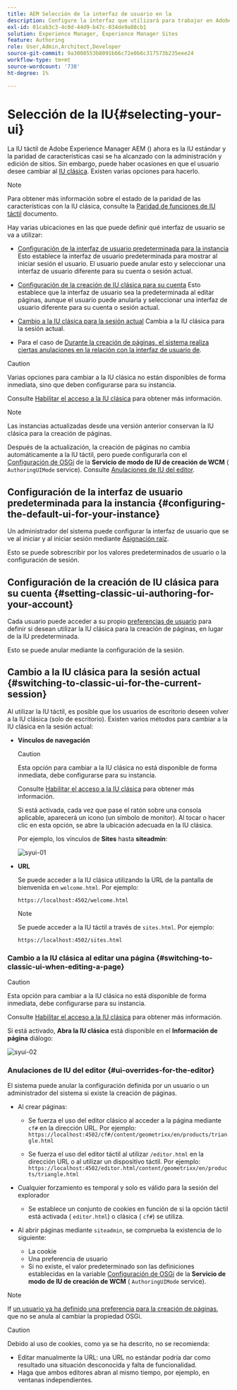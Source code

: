 ```yaml
---
title: AEM Selección de la interfaz de usuario en la
description: Configure la interfaz que utilizará para trabajar en Adobe Experience Manager 6.5.
exl-id: 01cab3c3-4c0d-44d9-b47c-034de9a08cb1
solution: Experience Manager, Experience Manager Sites
feature: Authoring
role: User,Admin,Architect,Developer
source-git-commit: 9a3008553b8091b66c72e0b6c317573b235eee24
workflow-type: tm+mt
source-wordcount: '738'
ht-degree: 1%

---
```


# Selección de la IU{#selecting-your-ui}

La IU táctil de Adobe Experience Manager AEM () ahora es la IU estándar y la paridad de características casi se ha alcanzado con la administración y edición de sitios. Sin embargo, puede haber ocasiones en que el usuario desee cambiar al [IU clásica](/help/sites-classic-ui-authoring/classicui.md). Existen varias opciones para hacerlo.

>[!NOTE]
>
>Para obtener más información sobre el estado de la paridad de las características con la IU clásica, consulte la [Paridad de funciones de IU táctil](/help/release-notes/touch-ui-features-status.md) documento.

Hay varias ubicaciones en las que puede definir qué interfaz de usuario se va a utilizar:

* [Configuración de la interfaz de usuario predeterminada para la instancia](#configuring-the-default-ui-for-your-instance)
Esto establece la interfaz de usuario predeterminada para mostrar al iniciar sesión el usuario. El usuario puede anular esto y seleccionar una interfaz de usuario diferente para su cuenta o sesión actual.

* [Configuración de la creación de IU clásica para su cuenta](/help/sites-authoring/select-ui.md#setting-classic-ui-authoring-for-your-account)
Esto establece que la interfaz de usuario sea la predeterminada al editar páginas, aunque el usuario puede anularla y seleccionar una interfaz de usuario diferente para su cuenta o sesión actual.

* [Cambio a la IU clásica para la sesión actual](#switching-to-classic-ui-for-the-current-session)
Cambia a la IU clásica para la sesión actual.

* Para el caso de [Durante la creación de páginas, el sistema realiza ciertas anulaciones en la relación con la interfaz de usuario de](#ui-overrides-for-the-editor).

>[!CAUTION]
>
>Varias opciones para cambiar a la IU clásica no están disponibles de forma inmediata, sino que deben configurarse para su instancia.
>
>Consulte [Habilitar el acceso a la IU clásica](/help/sites-administering/enable-classic-ui.md) para obtener más información.

>[!NOTE]
>
>Las instancias actualizadas desde una versión anterior conservan la IU clásica para la creación de páginas.
>
>Después de la actualización, la creación de páginas no cambia automáticamente a la IU táctil, pero puede configurarla con el [Configuración de OSGi](/help/sites-deploying/configuring-osgi.md) de la **Servicio de modo de IU de creación de WCM** ( `AuthoringUIMode` service). Consulte [Anulaciones de IU del editor](#ui-overrides-for-the-editor).

## Configuración de la interfaz de usuario predeterminada para la instancia {#configuring-the-default-ui-for-your-instance}

Un administrador del sistema puede configurar la interfaz de usuario que se ve al iniciar y al iniciar sesión mediante [Asignación raíz](/help/sites-deploying/osgi-configuration-settings.md#daycqrootmapping).

Esto se puede sobrescribir por los valores predeterminados de usuario o la configuración de sesión.

## Configuración de la creación de IU clásica para su cuenta {#setting-classic-ui-authoring-for-your-account}

Cada usuario puede acceder a su propio [preferencias de usuario](/help/sites-authoring/user-properties.md#userpreferences) para definir si desean utilizar la IU clásica para la creación de páginas, en lugar de la IU predeterminada.

Esto se puede anular mediante la configuración de la sesión.

## Cambio a la IU clásica para la sesión actual {#switching-to-classic-ui-for-the-current-session}

Al utilizar la IU táctil, es posible que los usuarios de escritorio deseen volver a la IU clásica (solo de escritorio). Existen varios métodos para cambiar a la IU clásica en la sesión actual:

* **Vínculos de navegación**

  >[!CAUTION]
  >
  >Esta opción para cambiar a la IU clásica no está disponible de forma inmediata, debe configurarse para su instancia.
  >
  >
  >Consulte [Habilitar el acceso a la IU clásica](/help/sites-administering/enable-classic-ui.md) para obtener más información.

  Si está activada, cada vez que pase el ratón sobre una consola aplicable, aparecerá un icono (un símbolo de monitor). Al tocar o hacer clic en esta opción, se abre la ubicación adecuada en la IU clásica.

  Por ejemplo, los vínculos de **Sites** hasta **siteadmin**:

  ![syui-01](assets/syui-01.png)

* **URL**

  Se puede acceder a la IU clásica utilizando la URL de la pantalla de bienvenida en `welcome.html`. Por ejemplo:

  `https://localhost:4502/welcome.html`

  >[!NOTE]
  >
  >Se puede acceder a la IU táctil a través de `sites.html`. Por ejemplo:
  >
  >
  >`https://localhost:4502/sites.html`

### Cambio a la IU clásica al editar una página {#switching-to-classic-ui-when-editing-a-page}

>[!CAUTION]
>
>Esta opción para cambiar a la IU clásica no está disponible de forma inmediata, debe configurarse para su instancia.
>
>Consulte [Habilitar el acceso a la IU clásica](/help/sites-administering/enable-classic-ui.md) para obtener más información.

Si está activado, **Abra la IU clásica** está disponible en el **Información de página** diálogo:

![syui-02](assets/syui-02.png)

### Anulaciones de IU del editor {#ui-overrides-for-the-editor}

El sistema puede anular la configuración definida por un usuario o un administrador del sistema si existe la creación de páginas.

* Al crear páginas:

   * Se fuerza el uso del editor clásico al acceder a la página mediante `cf#` en la dirección URL. Por ejemplo:
     `https://localhost:4502/cf#/content/geometrixx/en/products/triangle.html`

   * Se fuerza el uso del editor táctil al utilizar `/editor.html` en la dirección URL o al utilizar un dispositivo táctil. Por ejemplo:
     `https://localhost:4502/editor.html/content/geometrixx/en/products/triangle.html`

* Cualquier forzamiento es temporal y solo es válido para la sesión del explorador

   * Se establece un conjunto de cookies en función de si la opción táctil está activada ( `editor.html`) o clásica ( `cf#`) se utiliza.

* Al abrir páginas mediante `siteadmin`, se comprueba la existencia de lo siguiente:

   * La cookie
   * Una preferencia de usuario
   * Si no existe, el valor predeterminado son las definiciones establecidas en la variable [Configuración de OSGi](/help/sites-deploying/configuring-osgi.md) de la **Servicio de modo de IU de creación de WCM** ( `AuthoringUIMode` service).

>[!NOTE]
>
>If [un usuario ya ha definido una preferencia para la creación de páginas](#settingthedefaultauthoringuiforyouraccount), que no se anula al cambiar la propiedad OSGi.

>[!CAUTION]
>
>Debido al uso de cookies, como ya se ha descrito, no se recomienda:
>
>* Editar manualmente la URL: una URL no estándar podría dar como resultado una situación desconocida y falta de funcionalidad.
>* Haga que ambos editores abran al mismo tiempo, por ejemplo, en ventanas independientes.
